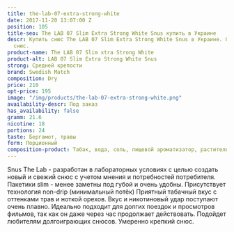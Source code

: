 ```yaml
---
title: the-lab-07-extra-strong-white
date: 2017-11-20 13:07:00 Z
position: 105
title-seo: The LAB 07 Slim Extra Strong White Snus купить в Украине
descr: Купить снюс The LAB 07 Slim Extra Strong White Snus в Украине. Очень хороший
  снюс.
product-name: The LAB 07 Slim xtra Strong White
product-alt: LAB 07 Slim Extra Strong White Snus
strong: Средней крепости
brand: Swedish Match
composition: Dry
price: 210
opt-price: 195
image: "/img/products/the-lab-07-extra-strong-white.png"
availability-descr: Под заказ
has_availability: false
gramm: 21.6
nicotine: 18
portions: 24
taste: Бергамот, травы
form: Порционный
composition-product: Табак, вода, соль, пищевой ароматизатор, растительные волокна
---
```


Snus The Lab - разработан в лабораторных условиях с целью создать новый и свежий снюс с учетом мнения и потребностей потребителя.
Пакетики slim - менее заметны под губой и очень удобны. Присутствует технология non-drip (минимальный потёк) 
Приятный табачный вкус с оттенками трав и ноткой орехов.
Вкус и никотиновый удар поступают очень плавно.
Идеально подходит для долгих поездок и просмотров фильмов, так как он даже через час продолжает действовать.
Подойдет любителям долгоиграющих снюсов.
Умеренно крепкий снюс.
